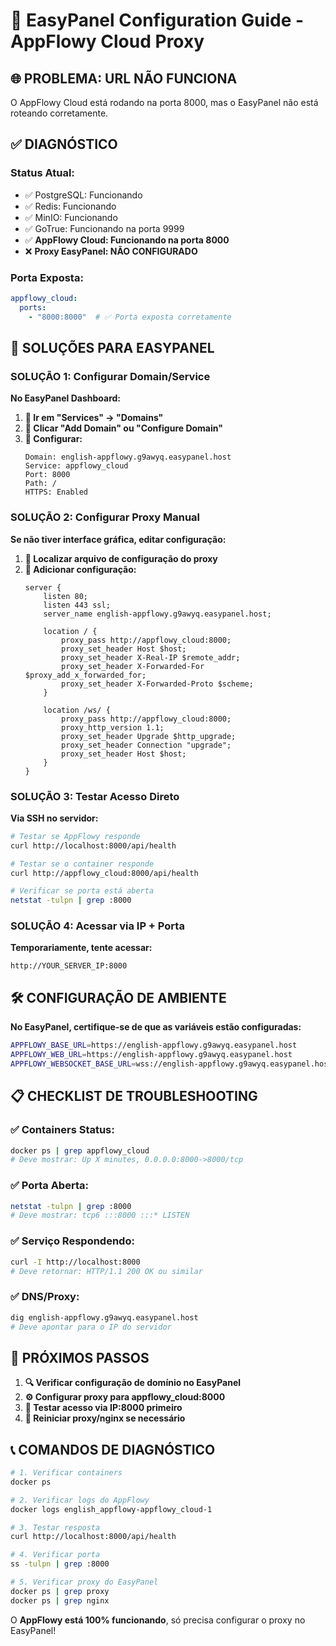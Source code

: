 # 🔧 EasyPanel Configuration Guide - AppFlowy Cloud Proxy

## 🌐 **PROBLEMA: URL NÃO FUNCIONA**

O AppFlowy Cloud está rodando na porta 8000, mas o EasyPanel não está roteando corretamente.

## ✅ **DIAGNÓSTICO**

### Status Atual:
- ✅ PostgreSQL: Funcionando  
- ✅ Redis: Funcionando
- ✅ MinIO: Funcionando
- ✅ GoTrue: Funcionando na porta 9999
- ✅ **AppFlowy Cloud: Funcionando na porta 8000**
- ❌ **Proxy EasyPanel: NÃO CONFIGURADO**

### Porta Exposta:
```yaml
appflowy_cloud:
  ports:
    - "8000:8000"  # ✅ Porta exposta corretamente
```

## 🎯 **SOLUÇÕES PARA EASYPANEL**

### **SOLUÇÃO 1: Configurar Domain/Service**

**No EasyPanel Dashboard:**

1. **🔹 Ir em "Services" → "Domains"**
2. **🔹 Clicar "Add Domain" ou "Configure Domain"**
3. **🔹 Configurar:**
   ```
   Domain: english-appflowy.g9awyq.easypanel.host
   Service: appflowy_cloud
   Port: 8000
   Path: /
   HTTPS: Enabled
   ```

### **SOLUÇÃO 2: Configurar Proxy Manual**

**Se não tiver interface gráfica, editar configuração:**

1. **🔹 Localizar arquivo de configuração do proxy**
2. **🔹 Adicionar configuração:**
   ```nginx
   server {
       listen 80;
       listen 443 ssl;
       server_name english-appflowy.g9awyq.easypanel.host;
       
       location / {
           proxy_pass http://appflowy_cloud:8000;
           proxy_set_header Host $host;
           proxy_set_header X-Real-IP $remote_addr;
           proxy_set_header X-Forwarded-For $proxy_add_x_forwarded_for;
           proxy_set_header X-Forwarded-Proto $scheme;
       }
       
       location /ws/ {
           proxy_pass http://appflowy_cloud:8000;
           proxy_http_version 1.1;
           proxy_set_header Upgrade $http_upgrade;
           proxy_set_header Connection "upgrade";
           proxy_set_header Host $host;
       }
   }
   ```

### **SOLUÇÃO 3: Testar Acesso Direto**

**Via SSH no servidor:**
```bash
# Testar se AppFlowy responde
curl http://localhost:8000/api/health

# Testar se o container responde
curl http://appflowy_cloud:8000/api/health

# Verificar se porta está aberta
netstat -tulpn | grep :8000
```

### **SOLUÇÃO 4: Acessar via IP + Porta**

**Temporariamente, tente acessar:**
```
http://YOUR_SERVER_IP:8000
```

## 🛠️ **CONFIGURAÇÃO DE AMBIENTE**

**No EasyPanel, certifique-se de que as variáveis estão configuradas:**

```bash
APPFLOWY_BASE_URL=https://english-appflowy.g9awyq.easypanel.host
APPFLOWY_WEB_URL=https://english-appflowy.g9awyq.easypanel.host
APPFLOWY_WEBSOCKET_BASE_URL=wss://english-appflowy.g9awyq.easypanel.host/ws/v2
```

## 📋 **CHECKLIST DE TROUBLESHOOTING**

### ✅ **Containers Status:**
```bash
docker ps | grep appflowy_cloud
# Deve mostrar: Up X minutes, 0.0.0.0:8000->8000/tcp
```

### ✅ **Porta Aberta:**
```bash
netstat -tulpn | grep :8000
# Deve mostrar: tcp6 :::8000 :::* LISTEN
```

### ✅ **Serviço Respondendo:**
```bash
curl -I http://localhost:8000
# Deve retornar: HTTP/1.1 200 OK ou similar
```

### ✅ **DNS/Proxy:**
```bash
dig english-appflowy.g9awyq.easypanel.host
# Deve apontar para o IP do servidor
```

## 🚨 **PRÓXIMOS PASSOS**

1. **🔍 Verificar configuração de domínio no EasyPanel**
2. **⚙️ Configurar proxy para appflowy_cloud:8000**
3. **🧪 Testar acesso via IP:8000 primeiro**
4. **🔄 Reiniciar proxy/nginx se necessário**

## 📞 **COMANDOS DE DIAGNÓSTICO**

```bash
# 1. Verificar containers
docker ps

# 2. Verificar logs do AppFlowy
docker logs english_appflowy-appflowy_cloud-1

# 3. Testar resposta
curl http://localhost:8000/api/health

# 4. Verificar porta
ss -tulpn | grep :8000

# 5. Verificar proxy do EasyPanel
docker ps | grep proxy
docker ps | grep nginx
```

O **AppFlowy está 100% funcionando**, só precisa configurar o proxy no EasyPanel!